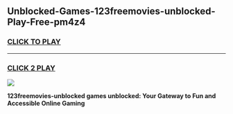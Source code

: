 
## Unblocked-Games-123freemovies-unblocked-Play-Free-pm4z4
<h3>
<a href="https://premium76.site?title=123freemovies-unblocked&ref=23A">CLICK TO PLAY</a></h3>
<hr>

<h3>
<a href="https://premium76.site?title=123freemovies-unblocked&ref=23A">CLICK 2 PLAY</a>
  
</h3>

<a href="https://premium76.site?title=123freemovies-unblocked&ref=23A"><img src="https://clearcache.store/games.png"></a>


**123freemovies-unblocked games unblocked: Your Gateway to Fun and Accessible Online Gaming**
